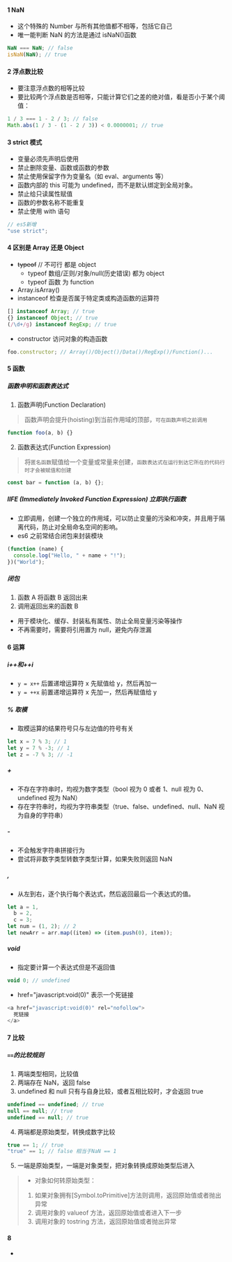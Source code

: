 #### 1 NaN

- 这个特殊的 Number 与所有其他值都不相等，包括它自己
- 唯一能判断 NaN 的方法是通过 isNaN()函数

```js
NaN === NaN; // false
isNaN(NaN); // true
```

#### 2 浮点数比较

- 要注意浮点数的相等比较
- 要比较两个浮点数是否相等，只能计算它们之差的绝对值，看是否小于某个阈值：

```js
1 / 3 === 1 - 2 / 3; // false
Math.abs(1 / 3 - (1 - 2 / 3)) < 0.0000001; // true
```

#### 3 strict 模式

- 变量必须先声明后使用
- 禁止删除变量、函数或函数的参数
- 禁止使用保留字作为变量名（如 eval、arguments 等）
- 函数内部的 this 可能为 undefined，而不是默认绑定到全局对象。
- 禁止给只读属性赋值
- 函数的参数名称不能重复
- 禁止使用 with 语句

```js
// es5新增
"use strict";
```

#### 4 区别是 Array 还是 Object

- ~~typeof~~ // 不可行 都是 object
  - typeof 数组/正则/对象/null(历史错误) 都为 object
  - typeof 函数 为 function
- Array.isArray()
- instanceof 检查是否属于特定类或构造函数的运算符

```js
[] instanceof Array; // true
{} instanceof Object; // true
(/\d+/g) instanceof RegExp; // true
```

- constructor 访问对象的构造函数

```js
foo.constructor; // Array()/Object()/Data()/RegExp()/Function()...
```

#### 5 函数

##### 函数申明和函数表达式

1. 函数声明(Function Declaration)

> 函数声明会提升(hoisting)到当前作用域的顶部，`可在函数声明之前调用`

```js
function foo(a, b) {}
```

2. 函数表达式(Function Expression)

> 将`匿名函数`赋值给一个变量或常量来创建，`函数表达式在运行到达它所在的代码行时才会被赋值和创建`

```js
const bar = function (a, b) {};
```

##### IIFE (Immediately Invoked Function Expression) 立即执行函数

- 立即调用，创建一个独立的作用域，可以防止变量的污染和冲突，并且用于隔离代码，防止对全局命名空间的影响。
- es6 之前常结合闭包来封装模块

```js
(function (name) {
  console.log("Hello, " + name + "!");
})("World");
```

##### 闭包

1. 函数 A 将函数 B 返回出来
2. 调用返回出来的函数 B

- 用于模块化、缓存、封装私有属性、防止全局变量污染等操作
- 不再需要时，需要将引用置为 null，避免内存泄漏

#### 6 运算

##### i++和++i

- `y = x++` 后置递增运算符 x 先赋值给 y，然后再加一
- `y = ++x` 前置递增运算符 x 先加一，然后再赋值给 y

##### % 取模

- 取模运算的结果符号只与左边值的符号有关

```js
let x = 7 % 3; // 1
let y = 7 % -3; // 1
let z = -7 % 3; // -1
```

##### +

- 不存在字符串时，均视为数字类型（bool 视为 0 或者 1、null 视为 0、undefined 视为 NaN）
- 存在字符串时，均视为字符串类型（true、false、undefined、null、NaN 视为自身的字符串）

##### -

- 不会触发字符串拼接行为
- 尝试将非数字类型转数字类型计算，如果失败则返回 NaN

##### ,

- 从左到右，逐个执行每个表达式，然后返回最后一个表达式的值。

```js
let a = 1,
  b = 2,
  c = 3;
let num = (1, 2); // 2
let newArr = arr.map((item) => (item.push(0), item));
```

##### void

- 指定要计算一个表达式但是不返回值

```js
void 0; // undefined
```

- href="javascript:void(0)" 表示一个死链接

```js
<a href="javascript:void(0)" rel="nofollow">
  死链接
</a>
```

#### 7 比较

##### `==`的比较规则

1. 两端类型相同，比较值
2. 两端存在 NaN，返回 false
3. undefined 和 null 只有与自身比较，或者互相比较时，才会返回 true

```js
undefined == undefined; // true
null == null; // true
undefined == null; // true
```

4. 两端都是原始类型，转换成数字比较

```js
true == 1; // true
"true" == 1; // false 相当于NaN == 1
```

5. 一端是原始类型，一端是对象类型，把对象转换成原始类型后进入

> - 对象如何转原始类型：
>
> 1. 如果对象拥有[Symbol.toPrimitive]方法则调用，返回原始值或者抛出异常
> 2. 调用对象的 valueof 方法，返回原始值或者进入下一步
> 3. 调用对象的 tostring 方法，返回原始值或者抛出异常

#### 8

-
